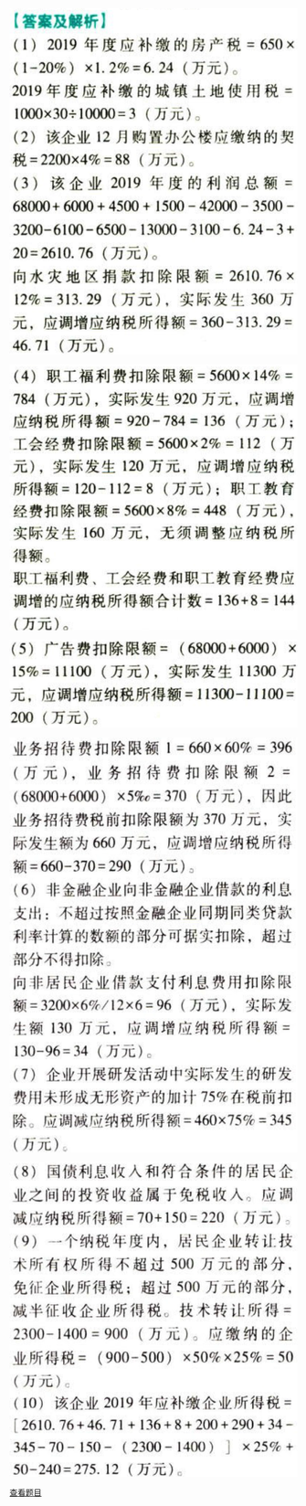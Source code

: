 ![](826feeacb113ba44835e3aec78d929d3.png)

![](9a993ddf37c9921155ba384070a921dc.png)

![](61056f33e7ca2d4ea31ff8fa63741d59.png)

![](cf50da8d774689ae873955f21a2c4d07.png)

![](2451f52f6dad70c02c5cdbbc869c6ad1.png)

[查看题目](../C04.企业所得税法.本章真题.md#106-题目)

